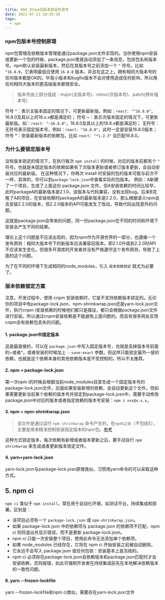 ```yaml
---
title: 060_对npm包版本锁定的思考
date: 2022-07-23 10:56:20
tags:
  - npm
---
```


### npm包版本号控制原理

npm包管理及依赖版本管理是通过package.json文件实现的。当你使用npm安装或更新一个包的时候，package.json里就自动添加了一条信息，包括包名和版本号。npm默认安装最新版本，然后在其版本号之前添加一个 `^` 符号。比如 `^16.8.0`，它表明最低应使用 `16.8.0` 版本。并且在这之上，拥有相同大版本号的任何版本都是OK的。毕竟小版本和bugfix版本不会对使用造成任何影响，所以用任何相同大版本的更高级版本都很安全。

> 版本号由三部分组成：major(主版本号)、minor(次版本号)、patch(修补版本号)

符号 ^：表示主版本固定的情况下，可更新最新版。例如：`react: "^16.8.0"`，16.8.0及其以上的16.x.x都是满足的；
符号 ~：表示次版本固定的情况下，可更新最新版。如：`react: "~16.8.0"`，16.8.0及其以上的18.8.x都是满足的；
无符号：无符号表示固定版本号，例如：`react: "16.8.0"`，此时一定是安装16.8.0版本；
符号 *：安装最新版本的依赖包，比如 `react: "*1.2.3"` 会匹配16.8.0。


### 为什么要锁定版本号

没有版本锁定的情况下，在执行每次 `npm install` 的时候，对应的版本前都有个 `^` 符号。也就是未固定版本的依赖如果有了次版本更新或者修订版本更新，会自动安装对应的最新版。 在这种情况下，你再次 install 时安装的包的版本可能与前次不一样，具体的，你可以到`package-lock.json`中查看实际的包版本。 例如：A新建了一个项目，生成了上面这份 package.json 文件，但A安装依赖的时间比较早，此时packageA的最新版本是2.1.0，该版本与代码兼容，没有出现bug。后来B克隆了A的项目，在安装依赖时packageA的最新版本是2.2.0，那么根据语义npm会去安装2.2.0的版本，但2.2.0版本的API可能发生了改动，导致代码出现意外的问题。

这就是package.json会带来的问题，同一份package.json在不同的时间和环境下安装会产生不同的结果。

理论上这个问题是不应该出现的，因为npm作为开源世界的一部分，也遵循一个发布原则：相同大版本号下的新版本应该兼容旧版本。即2.1.0升级到2.2.0时API不应该发生变化。但很多开源库的开发者并没有严格遵守这个发布原则，导致了上面的这个问题。

为了在不同的环境下生成相同的node_modules，引入 `版本依赖锁定` 就尤为必要了。

### 版本依赖锁定方案

注意，开发过程中，使用 cnpm 安装依赖时，它是不支持依赖版本锁定的。无论你的项目中有package-lock.json、npm-shrinkwrap.json还是yarn-lock.json文件，执行cnpm i安装依赖的时候他们都只是摆设，都只会根据package.json文件进行安装。所以通过cnpm安装依赖是不能避免上面问题的。而且有很多网友反馈cnpm会有依赖包丢失的问题。

#### 1. package.json中固定版本

这是最直接的，可以在 `package.json` 中写入固定版本号，也就是去掉版本号前面的~或者^，或者安装的时候加上 `--save-exact` 参数。但这样只能锁定最外一层的依赖，也就是这个依赖本身的其他依赖版本是不受控制的。所以不太推荐。

#### 2. npm + package-lock.json
第一次npm i的时候会根据当前node_modules目录生成一个固定版本号的package-lock.json文件，后面如果安装新增的依赖，会自动更新这个文件。但如果需要更新当前某个依赖的版本号并锁定到package-lock.josn中，需要手动修改package.json中对应的版本或者指定依赖的版本号安装：`npm i xxx@x.x.x`。

#### 3. npm + npm-shrinkwrap.json

> 该文件是通过运行 `npm shrinkwrap` 命令产生的，在`npm5之前`（不包括5），主要是用来精准控制安装指定版本的npm包。[参考](https://juejin.cn/post/6844903797668462605#heading-2)

这种方式锁定版本，每次依赖有新增或者版本更新之后，要手动自行 `npm shrinkwrap` 来生成或者更新版本锁定文件。

#### 4. yarn+yarn-lock.json
yarn-lock.json与package-lock.josn原理类似，习惯用yarn命令的可以采取这种方式。

## 5. npm ci
`npm ci` 类似于 `npm install`，常在用于自动化环境，如测试平台，持续集成和部署。区别是：

- 该项目必须有一个 `package-lock.json` 或 `npm-shrinkwrap.json`。
- 如果 package-lock.json 中的依赖项与 package.json 的依赖项不匹配，npm ci 则将退出并显示错误，而不是更新 package-lock.json。
- npm ci 只能一次安装整个项目，使用此命令无法添加单个依赖项。
- 如果 node_modules 已经存在，它将在 npm ci 开始安装之前被自动删除。
- 它永远不会写入 package.json 或任何包锁：安装基本上是冻结的。
- npm ci 必须存在package-lock.json且依赖版本和package.json匹配时才会安装依赖，否则报错，如此可强制开发者在持续集成前先在本地解决依赖版本的一致性问题。

#### 6. yarn --frozen-lockfile
yarn --frozen-lockfile和npm ci类似，需要存在yarn-lock.json文件
